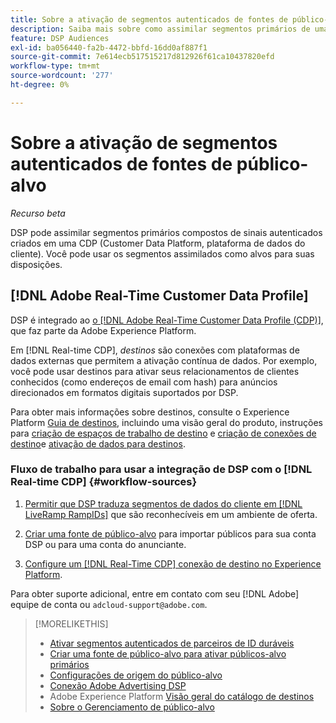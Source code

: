 ```yaml
---
title: Sobre a ativação de segmentos autenticados de fontes de público-alvo
description: Saiba mais sobre como assimilar segmentos primários de uma plataforma de dados do cliente.
feature: DSP Audiences
exl-id: ba056440-fa2b-4472-bbfd-16dd0af887f1
source-git-commit: 7e614ecb517515217d812926f61ca10437820efd
workflow-type: tm+mt
source-wordcount: '277'
ht-degree: 0%

---
```


# Sobre a ativação de segmentos autenticados de fontes de público-alvo

<!-- Doesn't specifically explain what you can do in our UI -->
*Recurso beta*

DSP pode assimilar segmentos primários compostos de sinais autenticados criados em uma CDP (Customer Data Platform, plataforma de dados do cliente). Você pode usar os segmentos assimilados como alvos para suas disposições.

## [!DNL Adobe Real-Time Customer Data Profile]

DSP é integrado ao [o [!DNL Adobe Real-Time Customer Data Profile (CDP)]](https://experienceleague.adobe.com/docs/experience-platform/rtcdp/overview.html), que faz parte da Adobe Experience Platform.

Em [!DNL Real-time CDP], *destinos* são conexões com plataformas de dados externas que permitem a ativação contínua de dados. Por exemplo, você pode usar destinos para ativar seus relacionamentos de clientes conhecidos (como endereços de email com hash) para anúncios direcionados em formatos digitais suportados por DSP.

Para obter mais informações sobre destinos, consulte o Experience Platform [Guia de destinos](https://experienceleague.adobe.com/docs/experience-platform/destinations/home.html), incluindo uma visão geral do produto, instruções para [criação de espaços de trabalho de destino](https://experienceleague.adobe.com/docs/experience-platform/destinations/ui/destinations-workspace.html) e [criação de conexões de destino](https://experienceleague.adobe.com/docs/experience-platform/destinations/ui/connect-destination.html)e [ativação de dados para destinos](https://experienceleague.adobe.com/docs/experience-platform/destinations/ui/activate/activate-segment-streaming-destinations.html).

### Fluxo de trabalho para usar a integração de DSP com o [!DNL Real-time CDP] {#workflow-sources}

<!-- Make sure that titles make the distinctions clear -- everything can't be "Activate XXX." -->

1. [Permitir que DSP traduza segmentos de dados do cliente em [!DNL LiveRamp RampIDs]](source-durable-id.md) que são reconhecíveis em um ambiente de oferta.<!-- I don't think I need this here: This requires DSP account-level and campaign-level settings to enable segment sharing with [!DNL LiveRamp], which will translate customer data to [!DNL RampIDs] to create targetable segments. Your DSP account team will perform this configuration. -->

1. [Criar uma fonte de público-alvo](source-create.md) para importar públicos para sua conta DSP ou para uma conta do anunciante.

1. [Configure um [!DNL Real-Time CDP] conexão de destino no Experience Platform](https://experienceleague.adobe.com/docs/experience-platform/destinations/catalog/advertising/adobe-advertising-connection.html).

Para obter suporte adicional, entre em contato com seu [!DNL Adobe] equipe de conta ou `adcloud-support@adobe.com`.

>[!MORELIKETHIS]
>
>* [Ativar segmentos autenticados de parceiros de ID duráveis](source-durable-id.md)
>* [Criar uma fonte de público-alvo para ativar públicos-alvo primários](source-create.md)
>* [Configurações de origem do público-alvo](source-settings.md)
>* [Conexão Adobe Advertising DSP](https://experienceleague.adobe.com/docs/experience-platform/destinations/catalog/advertising/adobe-advertising-connection.html)
>* Adobe Experience Platform [Visão geral do catálogo de destinos](https://experienceleague.adobe.com/docs/experience-platform/destinations/catalog/overview.html)
>* [Sobre o Gerenciamento de público-alvo](/help/dsp/audiences/audience-about.md)


